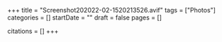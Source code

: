 +++
title = "Screenshot202022-02-1520213526.avif"
tags = ["Photos"]
categories = []
startDate = ""
draft = false
pages = []

citations = []
+++
